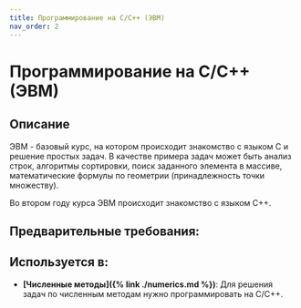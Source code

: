 ```yaml
---
title: Программирование на С/С++ (ЭВМ)
nav_order: 2
---
```


# Программирование на С/С++ (ЭВМ)


## Описание 
ЭВМ - базовый курс, на котором происходит знакомство с языком С и решение простых задач. 
В качестве примера задач может быть анализ строк, алгоритмы сортировки, 
поиск заданного элемента в массиве, математические формулы по геометрии (принадлежность точки множеству).

Во втором году курса ЭВМ происходит знакомство с языком C++.  


## Предварительные требования:


## Используется в:

- **[Численные методы]({% link ./numerics.md %})**: Для решения задач по численным методам нужно программировать на C/C++.

